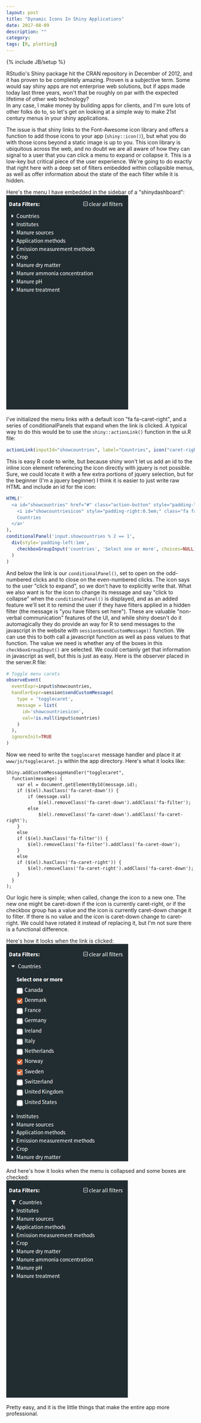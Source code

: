 ```yaml
---
layout: post
title: "Dynamic Icons In Shiny Applications"
date: 2017-08-09
description: ""
category: 
tags: [R, plotting]
---
```

{% include JB/setup %}


RStudio's Shiny package hit the CRAN repository in December of 2012, and it has proven to be completely amazing. Proven is a subjective term. Some would say shiny apps are not enterprise web solutions, but if apps made today last three years, won't that be roughly on par with the expected lifetime of other web technology?   
In any case, I make money by building apps for clients, and I'm sure lots of other folks do to, so let's get on looking at a simple way to make 21st century menus in your shiny applications.

The issue is that shiny links to the Font-Awesome icon library and offers a function to add those icons to your app (`shiny::icon()`), but what you do with those icons beyond a static image is up to you. This icon library is ubiquitous across the web, and no doubt we are all aware of how they can signal to a user that you can click a menu to expand or collapse it. This is a low-key but critical piece of the user experience. We're going to do exactly that right here with a deep set of filters embedded within collapsible menus, as well as offer information about the state of the each filter while it is hidden.  

Here's the menu I have embedded in the sidebar of a "shinydashboard":  
![](img/beforefilter.png)

I've initialized the menu links with a default icon "fa fa-caret-right", and a series of conditionalPanels that expand when the link is clicked. A typical way to do this would be to use the `shiny::actionLink()` function in the ui.R file:  


```r
actionLink(inputId="showcountries", label="Countries", icon("caret-right"))
```

This is easy R code to write, but because shiny won't let us add an id to the inline icon element referencing the icon directly with jquery is not possible. Sure, we could locate it with a few extra portions of jquery selection, but for the beginner (I'm a jquery beginner) I think it is easier to just write raw HTML and include an id for the icon:  


```r
HTML('
  <a id="showcountries" href="#" class="action-button" style="padding-left:1em;" width="100%">
    <i id="showcountriesicon" style="padding-right:0.5em;" class="fa fa-caret-right"></i>
    Countries
  </a>'
),
conditionalPanel('input.showcountries % 2 == 1',
  div(style='padding-left:1em', 
    checkboxGroupInput('countries', 'Select one or more', choices=NULL)
  )
)
```

And below the link is our `conditionalPanel()`, set to open on the odd-numbered clicks and to close on the even-numbered clicks. The icon says to the user "click to expand",  so we don't have to explicitly write that. What we also want is for the icon to change its message and say "click to collapse" when the `conditionalPanel()` is displayed, and as an added feature we'll set it to remind the user if they have filters applied in a hidden filter (the message is "you have filters set here"). These are valuable "non-verbal communication" features of the UI, and while shiny doesn't do it automagically they do provide an way for R to send messages to the javascript in the website with `session$sendCustomMessage()` function. We can use this to both call a javascript function as well as pass values to that function. The value we need is whether any of the boxes in this `checkboxGroupInput()` are selected. We could certainly get that information in javascript as well, but this is just as easy. Here is the observer placed in the server.R file:    


```r
# Toggle menu carets
observeEvent(
  eventExpr=input$showcountries, 
  handlerExpr=session$sendCustomMessage(
    type = 'togglecaret', 
    message = list(
      id='showcountriesicon', 
      val=!is.null(input$countries)
    )
  ),
  ignoreInit=TRUE
)
```

Now we need to write the `togglecaret` message handler and place it at `www/js/togglecaret.js` within the app directory. Here's what it looks like:

```
Shiny.addCustomMessageHandler("togglecaret",
  function(message) {
    var el = document.getElementById(message.id);
    if ($(el).hasClass('fa-caret-down')) {
        if (message.val) 
            $(el).removeClass('fa-caret-down').addClass('fa-filter');
        else 
            $(el).removeClass('fa-caret-down').addClass('fa-caret-right');
    }
    else 
    if ($(el).hasClass('fa-filter')) {
        $(el).removeClass('fa-filter').addClass('fa-caret-down');
    }
    else
    if ($(el).hasClass('fa-caret-right')) {
        $(el).removeClass('fa-caret-right').addClass('fa-caret-down');
    }
  }
);

```

Our logic here is simple; when called, change the icon to a new one. The new one might be caret-down if the icon is currently caret-right, or if the checkbox group has a value and the icon is currently caret-down change it to filter. If there is no value and the icon is caret-down change to caret-right. We could have rotated it instead of replacing it, but I'm not sure there is a functional difference.  

Here's how it looks when the link is clicked:  
![](img/expandedfilters.png)

And here's how it looks when the menu is collapsed and some boxes are checked:  
![](img/collapsedfilters.png)

Pretty easy, and it is the little things that make the entire app more professional.  













